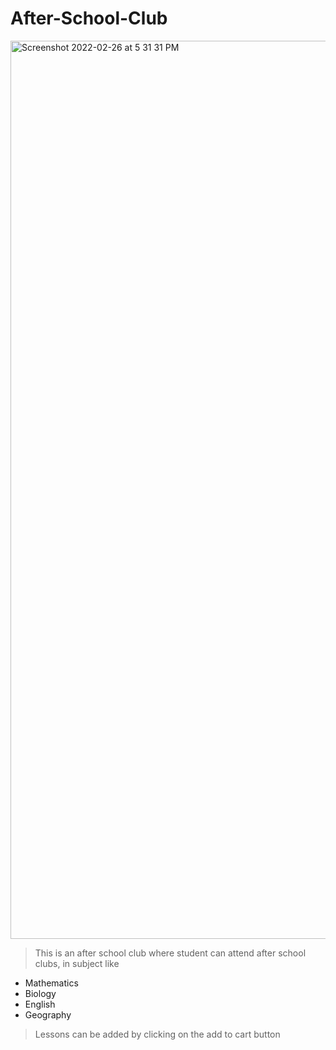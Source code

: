 # After-School-Club
<img width="1437" alt="Screenshot 2022-02-26 at 5 31 31 PM" src="https://user-images.githubusercontent.com/96871476/155851089-affe50fe-4aaf-4f55-81e6-577ff01c8b78.png">

>This is an after school club where student can attend after school clubs, in subject like
- Mathematics
- Biology
- English
- Geography
> Lessons can be added by clicking on the add to cart button
